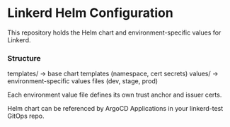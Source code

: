 # Linkerd Helm Configuration

This repository holds the Helm chart and environment-specific values for Linkerd.

### Structure
templates/ → base chart templates (namespace, cert secrets)
values/ → environment-specific values files (dev, stage, prod)


Each environment value file defines its own trust anchor and issuer certs.

Helm chart can be referenced by ArgoCD Applications in your linkerd-test GitOps repo.
